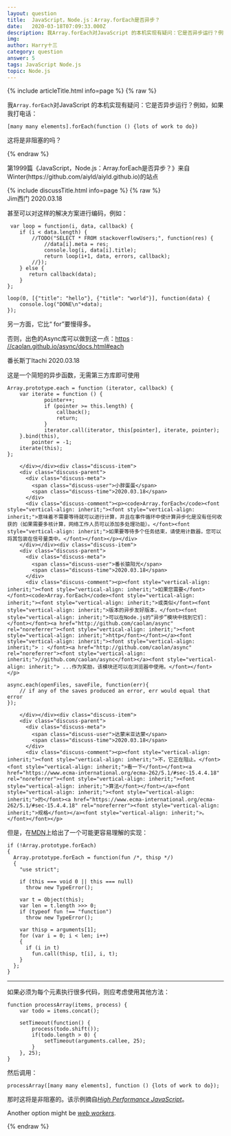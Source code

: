 ```yaml
---
layout: question
title:  JavaScript，Node.js：Array.forEach是否异步？
date:   2020-03-18T07:09:33.000Z
description: 我Array.forEach对JavaScript 的本机实现有疑问：它是否异步运行？例如，如果我打电话：\[many many elements\].f...
img: 
author: Harry十三
category: question
answer: 5
tags: JavaScript Node.js
topic: Node.js
---
```

<div class="article-root">
  <div class="article">
    {% include articleTitle.html info=page %}
    {% raw %}
    <div class="article-content"><p><font style="vertical-align: inherit;"><font style="vertical-align: inherit;">我</font></font><code>Array.forEach</code><font style="vertical-align: inherit;"><font style="vertical-align: inherit;">对JavaScript </font><font style="vertical-align: inherit;">的本机</font><font style="vertical-align: inherit;">实现</font><font style="vertical-align: inherit;">有疑问</font><font style="vertical-align: inherit;">：它是否异步运行？</font><font style="vertical-align: inherit;">例如，如果我打电话：</font></font></p>

<pre><code>[many many elements].forEach(function () {lots of work to do})
</code></pre>

<p><font style="vertical-align: inherit;"><font style="vertical-align: inherit;">这将是非阻塞的吗？</font></font></p></div>
    {% endraw %}
  </div>
  <p class="winter_mark">第1999篇《JavaScript，Node.js：Array.forEach是否异步？》来自Winter(https://github.com/aiyld/aiyld.github.io)的站点</p>
  <div class="discuss-wrapper">
    {% include discussTitle.html info=page %}
    {% raw %}
    <div class="discuss-item">
        <div class="discuss-parent">
          <div class="discuss-meta">
            <span class="discuss-user">Jim西门</span>
            <span class="discuss-time">2020.03.18</span>
          </div>
          <div class="discuss-comment"><p><font style="vertical-align: inherit;"><font style="vertical-align: inherit;">甚至可以对这样的解决方案进行编码，例如：</font></font></p>

<pre><code> var loop = function(i, data, callback) {<font></font>
    if (i &lt; data.length) {<font></font>
        //TODO("SELECT * FROM stackoverflowUsers;", function(res) {<font></font>
            //data[i].meta = res;<font></font>
            console.log(i, data[i].title);<font></font>
            return loop(i+1, data, errors, callback);<font></font>
        //});<font></font>
    } else {<font></font>
       return callback(data);<font></font>
    }<font></font>
};<font></font>
<font></font>
loop(0, [{"title": "hello"}, {"title": "world"}], function(data) {<font></font>
    console.log("DONE\n"+data);<font></font>
});<font></font>
</code></pre>

<p><font style="vertical-align: inherit;"><font style="vertical-align: inherit;">另一方面，它比“ for”要慢得多。</font></font></p>

<p><font style="vertical-align: inherit;"><font style="vertical-align: inherit;">否则，出色的Async库可以做到这一点：</font><a href="https://caolan.github.io/async/docs.html#each" rel="nofollow noreferrer"><font style="vertical-align: inherit;">https</font></a><font style="vertical-align: inherit;"> : </font></font><a href="https://caolan.github.io/async/docs.html#each" rel="nofollow noreferrer"><font style="vertical-align: inherit;"><font style="vertical-align: inherit;">//caolan.github.io/async/docs.html#each</font></font></a></p></div>
        </div></div><div class="discuss-item">
        <div class="discuss-parent">
          <div class="discuss-meta">
            <span class="discuss-user">番长斯丁Itachi</span>
            <span class="discuss-time">2020.03.18</span>
          </div>
          <div class="discuss-comment"><p><font style="vertical-align: inherit;"><font style="vertical-align: inherit;">这是一个简短的异步函数，无需第三方库即可使用</font></font></p>

<pre><code>Array.prototype.each = function (iterator, callback) {<font></font>
    var iterate = function () {<font></font>
            pointer++;<font></font>
            if (pointer &gt;= this.length) {<font></font>
                callback();<font></font>
                return;<font></font>
            }<font></font>
            iterator.call(iterator, this[pointer], iterate, pointer);<font></font>
    }.bind(this),<font></font>
        pointer = -1;<font></font>
    iterate(this);<font></font>
};<font></font>
</code></pre></div>
        </div></div><div class="discuss-item">
        <div class="discuss-parent">
          <div class="discuss-meta">
            <span class="discuss-user">小胖蛋蛋</span>
            <span class="discuss-time">2020.03.18</span>
          </div>
          <div class="discuss-comment"><p><code>Array.forEach</code><font style="vertical-align: inherit;"><font style="vertical-align: inherit;">意味着不需要等待就可以进行计算，并且在事件循环中使计算异步化是没有任何收获的（如果需要多核计算，网络工作人员可以添加多处理功能）。</font><font style="vertical-align: inherit;">如果要等待多个任务结束，请使用计数器，您可以将其包装在信号量类中。</font></font></p></div>
        </div></div><div class="discuss-item">
        <div class="discuss-parent">
          <div class="discuss-meta">
            <span class="discuss-user">番长猿阳光</span>
            <span class="discuss-time">2020.03.18</span>
          </div>
          <div class="discuss-comment"><p><font style="vertical-align: inherit;"><font style="vertical-align: inherit;">如果您需要</font></font><code>Array.forEach</code><font style="vertical-align: inherit;"><font style="vertical-align: inherit;">或类似</font><font style="vertical-align: inherit;">版本的异步友好版本，</font><font style="vertical-align: inherit;">可以在Node.js的“异步”模块中找到它们：</font></font><a href="http://github.com/caolan/async" rel="noreferrer"><font style="vertical-align: inherit;"><font style="vertical-align: inherit;">http</font></font></a><font style="vertical-align: inherit;"><font style="vertical-align: inherit;"> : </font><a href="http://github.com/caolan/async" rel="noreferrer"><font style="vertical-align: inherit;">//github.com/caolan/async</font></a><font style="vertical-align: inherit;"> ...作为奖励，该模块还可以在浏览器中使用。</font></font></p>

<pre><code>async.each(openFiles, saveFile, function(err){<font></font>
    // if any of the saves produced an error, err would equal that error<font></font>
});<font></font>
</code></pre></div>
        </div></div><div class="discuss-item">
        <div class="discuss-parent">
          <div class="discuss-meta">
            <span class="discuss-user">达蒙米亚达蒙</span>
            <span class="discuss-time">2020.03.18</span>
          </div>
          <div class="discuss-comment"><p><font style="vertical-align: inherit;"><font style="vertical-align: inherit;">不，它正在阻止。</font><font style="vertical-align: inherit;">看一下</font></font><a href="https://www.ecma-international.org/ecma-262/5.1/#sec-15.4.4.18" rel="noreferrer"><font style="vertical-align: inherit;"><font style="vertical-align: inherit;">算法</font></font></a><font style="vertical-align: inherit;"><font style="vertical-align: inherit;">的</font><a href="https://www.ecma-international.org/ecma-262/5.1/#sec-15.4.4.18" rel="noreferrer"><font style="vertical-align: inherit;">规格</font></a><font style="vertical-align: inherit;">。</font></font></p>

<p><font style="vertical-align: inherit;"><font style="vertical-align: inherit;">但是，在</font></font><a href="https://developer.mozilla.org/en-US/docs/Web/JavaScript/Reference/Global_Objects/Array/forEach#Polyfill" rel="noreferrer"><font style="vertical-align: inherit;"><font style="vertical-align: inherit;">MDN</font></font></a><font style="vertical-align: inherit;"><font style="vertical-align: inherit;">上给出了一个可能更容易理解的实现</font><font style="vertical-align: inherit;">：</font></font></p>

<pre><code>if (!Array.prototype.forEach)<font></font>
{<font></font>
  Array.prototype.forEach = function(fun /*, thisp */)<font></font>
  {<font></font>
    "use strict";<font></font>
<font></font>
    if (this === void 0 || this === null)<font></font>
      throw new TypeError();<font></font>
<font></font>
    var t = Object(this);<font></font>
    var len = t.length &gt;&gt;&gt; 0;<font></font>
    if (typeof fun !== "function")<font></font>
      throw new TypeError();<font></font>
<font></font>
    var thisp = arguments[1];<font></font>
    for (var i = 0; i &lt; len; i++)<font></font>
    {<font></font>
      if (i in t)<font></font>
        fun.call(thisp, t[i], i, t);<font></font>
    }<font></font>
  };<font></font>
}<font></font>
</code></pre>

<hr>

<p><font style="vertical-align: inherit;"><font style="vertical-align: inherit;">如果必须为每个元素执行很多代码，则应考虑使用其他方法：</font></font></p>

<pre><code>function processArray(items, process) {<font></font>
    var todo = items.concat();<font></font>
<font></font>
    setTimeout(function() {<font></font>
        process(todo.shift());<font></font>
        if(todo.length &gt; 0) {<font></font>
            setTimeout(arguments.callee, 25);<font></font>
        }<font></font>
    }, 25);<font></font>
}<font></font>
</code></pre>

<p><font style="vertical-align: inherit;"><font style="vertical-align: inherit;">然后调用：</font></font></p>

<pre><code>processArray([many many elements], function () {lots of work to do});
</code></pre>

<p><font style="vertical-align: inherit;"><font style="vertical-align: inherit;">那时这将是非阻塞的。</font><font style="vertical-align: inherit;">该示例摘自</font></font><a href="https://rads.stackoverflow.com/amzn/click/com/059680279X" rel="noreferrer"><em><font style="vertical-align: inherit;"><font style="vertical-align: inherit;">High Performance JavaScript</font></font></em></a><font style="vertical-align: inherit;"><font style="vertical-align: inherit;">。</font></font></p>

<p>Another option might be <a href="https://developer.mozilla.org/en-US/docs/Web/API/Web_Workers_API/Using_web_workers" rel="noreferrer"><em>web workers</em></a>.</p></div>
        </div></div>
    {% endraw %}
  </div>
<div>
